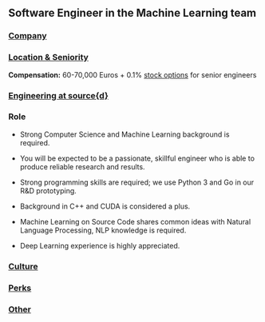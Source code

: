 Software Engineer in the Machine Learning team
------------------------------------------

### [Company](../company-section.md)

### [Location & Seniority](../location-seniority-section.md)

**Compensation:** 60-70,000 Euros + 0.1% [stock options](https://github.com/src-d/guide/blob/master/talent/esop.md) for senior engineers

### [Engineering at source{d}](../ml-engineering-section.md)

### Role 

- Strong Computer Science and Machine Learning background is required.

- You will be expected to be a passionate, skillful engineer who is able to produce reliable research and results. 

- Strong programming skills are required; we use Python 3 and Go in our R&D prototyping. 

- Background in C++ and CUDA is considered a plus.

- Machine Learning on Source Code shares common ideas with Natural Language Processing, NLP knowledge is required.

- Deep Learning experience is highly appreciated.

### [Culture](../culture-section.md)

### [Perks](../perks-section.md)

### [Other](../other-section.md)
